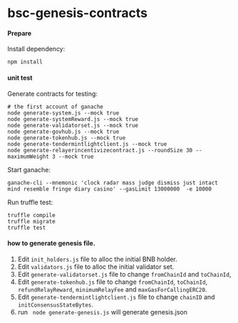 # bsc-genesis-contracts

#### Prepare

Install dependency:
```shell script
npm install
``` 

#### unit test

Generate contracts for testing:
```shell script
# the first account of ganache
node generate-system.js --mock true
node generate-systemReward.js --mock true
node generate-validatorset.js --mock true
node generate-govhub.js --mock true
node generate-tokenhub.js --mock true
node generate-tendermintlightclient.js --mock true
node generate-relayerincentivizecontract.js --roundSize 30 --maximumWeight 3 --mock true
```

Start ganache:
```shell script
ganache-cli --mnemonic 'clock radar mass judge dismiss just intact mind resemble fringe diary casino' --gasLimit 13000000  -e 10000
```

Run truffle test:
```shell script
truffle compile
truffle migrate
truffle test
```

#### how to generate genesis file.
 
1. Edit `init_holders.js` file to alloc the initial BNB holder.
2. Edit `validators.js` file to alloc the initial validator set.
3. Edit `generate-validatorset.js` file to change `fromChainId` and `toChainId`,
4. Edit `generate-tokenhub.js` file to change `fromChainId`, `toChainId`, `refundRelayReward`, `minimumRelayFee` and `maxGasForCallingERC20`.
5. Edit `generate-tendermintlightclient.js` file to change `chainID` and `initConsensusStateBytes`.
6. run ` node generate-genesis.js` will generate genesis.json



